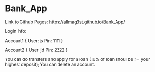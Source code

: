 # Bank_App

Link to Github Pages:
https://allmag3st.github.io/Bank_App/

Login Info:

Account1 {
User: js
Pin: 1111
}

Account2 {
User: jd
Pin: 2222
}

You can do transfers and apply for a loan (10% of loan shoul be >= your highest deposit);
You can delete an account.
